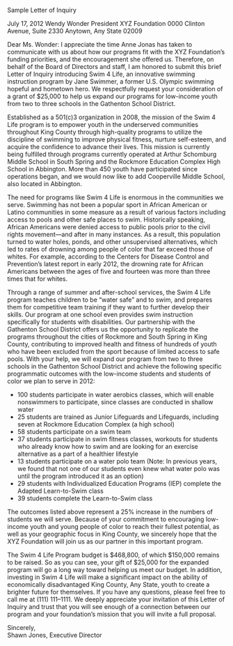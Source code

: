 Sample Letter of Inquiry

July 17, 2012
Wendy Wonder
President
XYZ Foundation
0000 Clinton Avenue, Suite 2330
Anytown, Any State 02009

Dear Ms. Wonder:
I appreciate the time Anne Jonas has taken to communicate with us about how our programs fit with the XYZ Foundation’s funding priorities, and the encouragement she offered us. Therefore, on behalf of the Board of Directors and staff, I am honored to submit this brief Letter of Inquiry introducing Swim 4 Life, an innovative swimming instruction program by Jane Swimmer, a former U.S. Olympic swimming hopeful and hometown hero. We respectfully request your consideration of a grant of $25,000 to help us expand our programs for low-income youth from two to three schools in the Gathenton School District.

Established as a 501(c)3 organization in 2008, the mission of the Swim 4 Life program is to empower youth in the underserved communities throughout King County through high-quality programs to utilize the discipline of swimming to improve physical fitness, nurture self-esteem, and acquire the confidence to advance their lives. This mission is currently being fulfilled through programs currently operated at Arthur Schomburg Middle School in South Spring and the Rockmore Education Complex High School in Abbington. More than 450 youth have participated since operations began, and we would now like to add Cooperville Middle School, also located in Abbington.

The need for programs like Swim 4 Life is enormous in the communities we serve. Swimming has not been a popular sport in African American or Latino communities in some measure as a result of various factors including access to pools and other safe places to swim. Historically speaking, African Americans were denied access to public pools prior to the civil rights movement—and after in many instances. As a result, this population turned to water holes, ponds, and other unsupervised alternatives, which led to rates of drowning among people of color that far exceed those of whites. For example, according to the Centers for Disease Control and Prevention’s latest report in early 2012, the drowning rate for African Americans between the ages of five and fourteen was more than three times that for whites.

Through a range of summer and after-school services, the Swim 4 Life program teaches children to be “water safe” and to swim, and prepares them for competitive team training if they want to further develop their skills. Our program at one school even provides swim instruction specifically for students with disabilities. Our partnership with the Gathenton School District offers us the opportunity to replicate the programs throughout the cities of Rockmore and South Spring in King County, contributing to improved health and fitness of hundreds of youth who have been excluded from the sport because of limited access to safe pools.
With your help, we will expand our program from two to three schools in the Gathenton School District and achieve the following specific programmatic outcomes with the low-income students and students of color we plan to serve in 2012:

- 100 students participate in water aerobics classes, which will enable nonswimmers to participate, since classes are conducted in shallow water
- 25 students are trained as Junior Lifeguards and Lifeguards, including seven at Rockmore Education Complex (a high school)
- 58 students participate on a swim team
- 37 students participate in swim fitness classes, workouts for students who already know how to swim and are looking for an exercise alternative as a part of a healthier lifestyle
- 13 students participate on a water polo team (Note: In previous years, we found that not one of our students even knew what water polo was until the program introduced it as an option)
- 29 students with Individualized Education Programs (IEP) complete the Adapted Learn-to-Swim class
- 39 students complete the Learn-to-Swim class

The outcomes listed above represent a 25% increase in the numbers of students we will serve.
Because of your commitment to encouraging low-income youth and young people of color to reach their fullest potential, as well as your geographic focus in King County, we sincerely hope that the XYZ Foundation will join us as our partner in this important program.

The Swim 4 Life Program budget is $468,800, of which $150,000 remains to be raised. So as you can see, your gift of $25,000 for the expanded program will go a long way toward helping us meet our budget. In addition, investing in Swim 4 Life will make a significant impact on the ability of economically disadvantaged King County, Any State, youth to create a brighter future for themselves. If you have any questions, please feel free to call me at (111) 111–1111. We deeply appreciate your invitation of this Letter of Inquiry and trust that you will see enough of a connection between our program and your foundation’s mission that you will invite a full proposal.

Sincerely,  
Shawn Jones, Executive Director